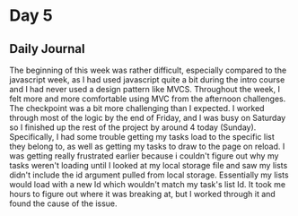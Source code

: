 # Day 5

## Daily Journal
The beginning of this week was rather difficult, especially compared to the javascript week, as I had used javascript quite a bit during the intro course and I had never used a design pattern like MVCS. Throughout the week, I felt more and more comfortable using MVC from the afternoon challenges. The checkpoint was a bit more challenging than I expected. I worked through most of the logic by the end of Friday, and I was busy on Saturday so I finished up the rest of the project by around 4 today (Sunday). Specifically, I had some trouble getting my tasks load to the specific list they belong to, as well as getting my tasks to draw to the page on reload. I was getting really frustrated earlier because i couldn't figure out why my tasks weren't loading until I looked at my local storage file and saw my lists didn't include the id argument pulled from local storage. Essentially my lists would load with a new Id which wouldn't match my task's list Id. It took me hours to figure out where it was breaking at, but I worked through it and found the cause of the issue.